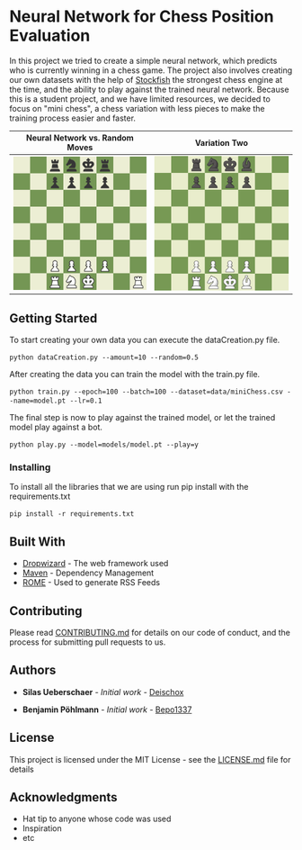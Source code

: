 # Neural Network for Chess Position Evaluation 

In this project we tried to create a simple neural network, which predicts who is currently winning in a chess game. The project also involves creating our own datasets with the help of [Stockfish](https://stockfishchess.org) the strongest chess engine at the time, and the ability to play against the trained neural network. Because this is a student project, and we have limited resources, we decided to focus on "mini chess", a chess variation with less pieces to make the training process easier and faster. 
 
Neural Network vs. Random Moves            |  Variation Two
:-------------------------:|:-------------------------:
![Variation one](images/random.gif)  |  ![Variation two](images/minichess2.jpeg)
## Getting Started

To start creating your own data you can execute the dataCreation.py file.

```
python dataCreation.py --amount=10 --random=0.5
```

After creating the data you can train the model with the train.py file.

```
python train.py --epoch=100 --batch=100 --dataset=data/miniChess.csv --name=model.pt --lr=0.1
```

The final step is now to play against the trained model, or let the trained model play against a bot.

```
python play.py --model=models/model.pt --play=y
```

### Installing

To install all the libraries that we are using run pip install with the requirements.txt

```
pip install -r requirements.txt
```

## Built With

* [Dropwizard](http://www.dropwizard.io/1.0.2/docs/) - The web framework used
* [Maven](https://maven.apache.org/) - Dependency Management
* [ROME](https://rometools.github.io/rome/) - Used to generate RSS Feeds

## Contributing

Please read [CONTRIBUTING.md](https://gist.github.com/PurpleBooth/b24679402957c63ec426) for details on our code of conduct, and the process for submitting pull requests to us.

## Authors

* **Silas Ueberschaer** - *Initial work* - [Deischox](https://github.com/Deischox)

* **Benjamin Pöhlmann** - *Initial work* - [Bepo1337](https://github.com/Bepo1337)

## License

This project is licensed under the MIT License - see the [LICENSE.md](LICENSE.md) file for details

## Acknowledgments

* Hat tip to anyone whose code was used
* Inspiration
* etc
